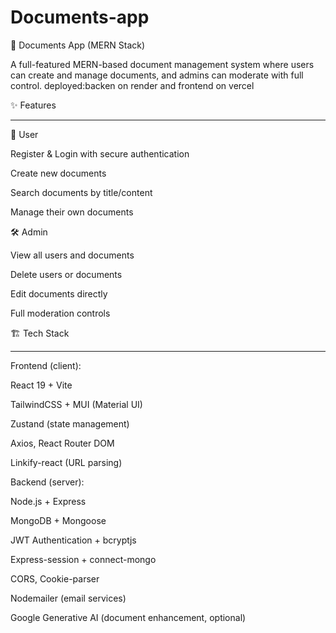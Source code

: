 ﻿# Documents-app

📄 Documents App (MERN Stack)

A full-featured MERN-based document management system where users can create and manage documents, and admins can moderate with full control.
deployed:backen on render and frontend on vercel

✨ Features
____________________________________________________________________________________________________________________________________________________________________________________________________________________
👤 User

Register & Login with secure authentication

Create new documents

Search documents by title/content

Manage their own documents

🛠️ Admin

View all users and documents

Delete users or documents

Edit documents directly

Full moderation controls


🏗️ Tech Stack
____________________________________________________________________________________________________________________________________________________________________________________________________________________

Frontend (client):

React 19 + Vite

TailwindCSS + MUI (Material UI)

Zustand (state management)

Axios, React Router DOM

Linkify-react (URL parsing)

Backend (server):

Node.js + Express

MongoDB + Mongoose

JWT Authentication + bcryptjs

Express-session + connect-mongo

CORS, Cookie-parser

Nodemailer (email services)

Google Generative AI (document enhancement, optional)
